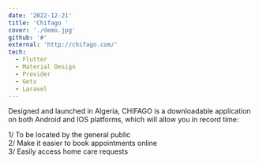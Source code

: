 ```yaml
---
date: '2022-12-21'
title: 'Chifago '
cover: './demo.jpg'
github: '#'
external: 'http://chifago.com/'
tech:
  - Flutter
  - Material Design
  - Provider
  - Getx
  - Laravel
---
```


Designed and launched in Algeria, CHIFAGO is a downloadable application on both Android and IOS platforms, which will allow you in record time:

1/ To be located by the general public <br>
2/ Make it easier to book appointments online <br>
3/ Easily access home care requests
